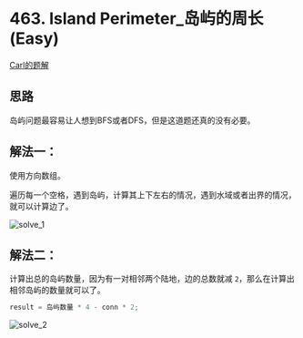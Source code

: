 # 463. Island Perimeter_岛屿的周长 (Easy)

[Carl的题解](https://leetcode-cn.com/problems/island-perimeter/solution/463-dao-yu-de-zhou-chang-mo-ni-bian-ke-by-carlsun-/)



## 思路

岛屿问题最容易让人想到BFS或者DFS，但是这道题还真的没有必要。



## 解法一：

使用方向数组。

遍历每一个空格，遇到岛屿，计算其上下左右的情况，遇到水域或者出界的情况，就可以计算边了。

![solve_1](https://pic.leetcode-cn.com/1604025390-NccJlv-463.%E5%B2%9B%E5%B1%BF%E7%9A%84%E5%91%A8%E9%95%BF.png)



## 解法二：

计算出总的岛屿数量，因为有一对相邻两个陆地，边的总数就减 `2`，那么在计算出相邻岛屿的数量就可以了。

```c++
result = 岛屿数量 * 4 - conn * 2;
```

![solve_2](https://pic.leetcode-cn.com/1604023233-VZQcqq-463.%E5%B2%9B%E5%B1%BF%E7%9A%84%E5%91%A8%E9%95%BF1.png)